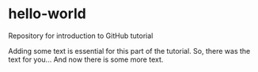 # hello-world
Repository for introduction to GitHub tutorial

Adding some text is essential for this part of the tutorial. So, there was the text for you...
And now there is some more text.
